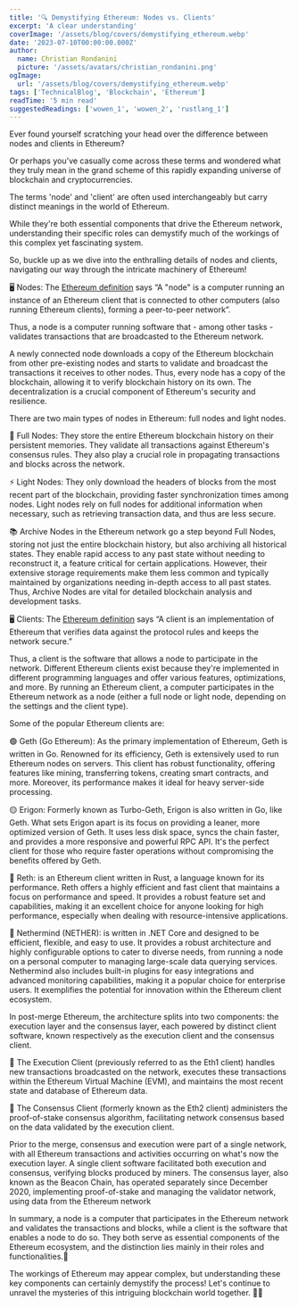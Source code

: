 ```yaml
---
title: '🔍 Demystifying Ethereum: Nodes vs. Clients'
excerpt: 'A clear understanding'
coverImage: '/assets/blog/covers/demystifying_ethereum.webp'
date: '2023-07-10T00:00:00.000Z'
author:
  name: Christian Rondanini
  picture: '/assets/avatars/christian_rondanini.png'
ogImage:
  url: '/assets/blog/covers/demystifying_ethereum.webp'
tags: ['TechnicalBlog', 'Blockchain', 'Ethereum']
readTime: '5 min read'
suggestedReadings: ['wowen_1', 'wowen_2', 'rustlang_1']
---
```


Ever found yourself scratching your head over the difference between nodes and clients in Ethereum?

Or perhaps you've casually come across these terms and wondered what they truly mean in the grand scheme of this rapidly expanding universe of blockchain and cryptocurrencies.

The terms 'node' and 'client' are often used interchangeably but carry distinct meanings in the world of Ethereum.

While they're both essential components that drive the Ethereum network, understanding their specific roles can demystify much of the workings of this complex yet fascinating system.

So, buckle up as we dive into the enthralling details of nodes and clients, navigating our way through the intricate machinery of Ethereum!

🖥️ Nodes: The [Ethereum definition](https://ethereum.org/en/developers/docs/nodes-and-clients/) says “A "node" is a computer running an instance of an Ethereum client that is connected to other computers (also running Ethereum clients), forming a peer-to-peer network”.

Thus, a node is a computer running software that - among other tasks - validates transactions that are broadcasted to the Ethereum network.

A newly connected node downloads a copy of the Ethereum blockchain from other pre-existing nodes and starts to validate and broadcast the transactions it receives to other nodes. Thus, every node has a copy of the blockchain, allowing it to verify blockchain history on its own. The decentralization is a crucial component of Ethereum's security and resilience.

There are two main types of nodes in Ethereum: full nodes and light nodes.

💾 Full Nodes: They store the entire Ethereum blockchain history on their persistent memories. They validate all transactions against Ethereum's consensus rules. They also play a crucial role in propagating transactions and blocks across the network.

⚡ Light Nodes: They only download the headers of blocks from the most recent part of the blockchain, providing faster synchronization times among nodes. Light nodes rely on full nodes for additional information when necessary, such as retrieving transaction data, and thus are less secure.

📚 Archive Nodes in the Ethereum network go a step beyond Full Nodes, storing not just the entire blockchain history, but also archiving all historical states. They enable rapid access to any past state without needing to reconstruct it, a feature critical for certain applications. However, their extensive storage requirements make them less common and typically maintained by organizations needing in-depth access to all past states. Thus, Archive Nodes are vital for detailed blockchain analysis and development tasks.

🖥️ Clients: The [Ethereum definition](https://ethereum.org/en/developers/docs/nodes-and-clients/) says “A client is an implementation of Ethereum that verifies data against the protocol rules and keeps the network secure.”

Thus, a client is the software that allows a node to participate in the network. Different Ethereum clients exist because they're implemented in different programming languages and offer various features, optimizations, and more. By running an Ethereum client, a computer participates in the Ethereum network as a node (either a full node or light node, depending on the settings and the client type).

Some of the popular Ethereum clients are:

🟢 Geth (Go Ethereum): As the primary implementation of Ethereum, Geth is written in Go. Renowned for its efficiency, Geth is extensively used to run Ethereum nodes on servers. This client has robust functionality, offering features like mining, transferring tokens, creating smart contracts, and more. Moreover, its performance makes it ideal for heavy server-side processing.

🟡 Erigon: Formerly known as Turbo-Geth, Erigon is also written in Go, like Geth. What sets Erigon apart is its focus on providing a leaner, more optimized version of Geth. It uses less disk space, syncs the chain faster, and provides a more responsive and powerful RPC API. It's the perfect client for those who require faster operations without compromising the benefits offered by Geth.

🔵 Reth: is an Ethereum client written in Rust, a language known for its performance. Reth offers a highly efficient and fast client that maintains a focus on performance and speed. It provides a robust feature set and capabilities, making it an excellent choice for anyone looking for high performance, especially when dealing with resource-intensive applications.

🔴 Nethermind (NETHER): is written in .NET Core and designed to be efficient, flexible, and easy to use. It provides a robust architecture and highly configurable options to cater to diverse needs, from running a node on a personal computer to managing large-scale data querying services. Nethermind also includes built-in plugins for easy integrations and advanced monitoring capabilities, making it a popular choice for enterprise users. It exemplifies the potential for innovation within the Ethereum client ecosystem.

In post-merge Ethereum, the architecture splits into two components: the execution layer and the consensus layer, each powered by distinct client software, known respectively as the execution client and the consensus client.

🔧 The Execution Client (previously referred to as the Eth1 client) handles new transactions broadcasted on the network, executes these transactions within the Ethereum Virtual Machine (EVM), and maintains the most recent state and database of Ethereum data.

🔐 The Consensus Client (formerly known as the Eth2 client) administers the proof-of-stake consensus algorithm, facilitating network consensus based on the data validated by the execution client.

Prior to the merge, consensus and execution were part of a single network, with all Ethereum transactions and activities occurring on what's now the execution layer. A single client software facilitated both execution and consensus, verifying blocks produced by miners. The consensus layer, also known as the Beacon Chain, has operated separately since December 2020, implementing proof-of-stake and managing the validator network, using data from the Ethereum network

In summary, a node is a computer that participates in the Ethereum network and validates the transactions and blocks, while a client is the software that enables a node to do so. They both serve as essential components of the Ethereum ecosystem, and the distinction lies mainly in their roles and functionalities.🎯

The workings of Ethereum may appear complex, but understanding these key components can certainly demystify the process! Let's continue to unravel the mysteries of this intriguing blockchain world together. 🚀💡
